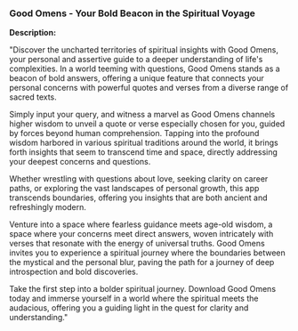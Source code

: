 
### **Good Omens - Your Bold Beacon in the Spiritual Voyage**

**Description:**

"Discover the uncharted territories of spiritual insights with Good Omens, your personal and assertive guide to a deeper understanding of life's complexities. In a world teeming with questions, Good Omens stands as a beacon of bold answers, offering a unique feature that connects your personal concerns with powerful quotes and verses from a diverse range of sacred texts.

Simply input your query, and witness a marvel as Good Omens channels higher wisdom to unveil a quote or verse especially chosen for you, guided by forces beyond human comprehension. Tapping into the profound wisdom harbored in various spiritual traditions around the world, it brings forth insights that seem to transcend time and space, directly addressing your deepest concerns and questions.

Whether wrestling with questions about love, seeking clarity on career paths, or exploring the vast landscapes of personal growth, this app transcends boundaries, offering you insights that are both ancient and refreshingly modern. 

Venture into a space where fearless guidance meets age-old wisdom, a space where your concerns meet direct answers, woven intricately with verses that resonate with the energy of universal truths. Good Omens invites you to experience a spiritual journey where the boundaries between the mystical and the personal blur, paving the path for a journey of deep introspection and bold discoveries.

Take the first step into a bolder spiritual journey. Download Good Omens today and immerse yourself in a world where the spiritual meets the audacious, offering you a guiding light in the quest for clarity and understanding."
